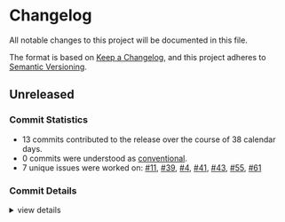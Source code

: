 # Changelog

All notable changes to this project will be documented in this file.

The format is based on [Keep a Changelog](https://keepachangelog.com/en/1.0.0/),
and this project adheres to [Semantic Versioning](https://semver.org/spec/v2.0.0.html).

## Unreleased

### Commit Statistics

<csr-read-only-do-not-edit/>

 - 13 commits contributed to the release over the course of 38 calendar days.
 - 0 commits were understood as [conventional](https://www.conventionalcommits.org).
 - 7 unique issues were worked on: [#11](https://github.com/giangndm/8xFF-decentralized-sdn/issues/11), [#39](https://github.com/giangndm/8xFF-decentralized-sdn/issues/39), [#4](https://github.com/giangndm/8xFF-decentralized-sdn/issues/4), [#41](https://github.com/giangndm/8xFF-decentralized-sdn/issues/41), [#43](https://github.com/giangndm/8xFF-decentralized-sdn/issues/43), [#55](https://github.com/giangndm/8xFF-decentralized-sdn/issues/55), [#61](https://github.com/giangndm/8xFF-decentralized-sdn/issues/61)

### Commit Details

<csr-read-only-do-not-edit/>

<details><summary>view details</summary>

 * **[#11](https://github.com/giangndm/8xFF-decentralized-sdn/issues/11)**
    - Migrate network package ([`264c045`](https://github.com/giangndm/8xFF-decentralized-sdn/commit/264c045989c50059ab8f9e6235af30016c062a49))
 * **[#39](https://github.com/giangndm/8xFF-decentralized-sdn/issues/39)**
    - Fixing wrong release consumers. refactor some releated logs ([`09d5d9c`](https://github.com/giangndm/8xFF-decentralized-sdn/commit/09d5d9c0f9bcc6dd2e17da6976f09b9e41f80d55))
 * **[#4](https://github.com/giangndm/8xFF-decentralized-sdn/issues/4)**
    - Pubsub service ([`d3a0556`](https://github.com/giangndm/8xFF-decentralized-sdn/commit/d3a0556fe04fa60bbb263d9bd0c6fd678d275b48))
 * **[#41](https://github.com/giangndm/8xFF-decentralized-sdn/issues/41)**
    - Update support for SDK Internal events, And added some unit tests for Network internal ([`0448da6`](https://github.com/giangndm/8xFF-decentralized-sdn/commit/0448da6564d3bd6967c5d07beb3f83d6388c694c))
 * **[#43](https://github.com/giangndm/8xFF-decentralized-sdn/issues/43)**
    - Refactor to use cross-service sdk in pub-sub ([`dc2cc50`](https://github.com/giangndm/8xFF-decentralized-sdn/commit/dc2cc50186b6103d9d05fb5cdab85bf3ce3361ad))
 * **[#55](https://github.com/giangndm/8xFF-decentralized-sdn/issues/55)**
    - Added chat room example ([`09f32a2`](https://github.com/giangndm/8xFF-decentralized-sdn/commit/09f32a2ae2206e4b41d7593713dbdef3cc0d32e1))
 * **[#61](https://github.com/giangndm/8xFF-decentralized-sdn/issues/61)**
    - Rename package to atm0s-sdn ([`d6e3db7`](https://github.com/giangndm/8xFF-decentralized-sdn/commit/d6e3db7651f95244707b555aac24f89e5634d3ef))
 * **Uncategorized**
    - Remove publish = false ([`64288da`](https://github.com/giangndm/8xFF-decentralized-sdn/commit/64288da53606750e61ad0c09bccd10fb0c1c83b2))
    - Refactor some log with more info ([`e9a1ac2`](https://github.com/giangndm/8xFF-decentralized-sdn/commit/e9a1ac206e69b38d7a09c916b0122b837f7244bb))
    - Switch pubsub test to using vnet ([`9f701fb`](https://github.com/giangndm/8xFF-decentralized-sdn/commit/9f701fbbf6f28079c56aed0492891b7116da8648))
    - Increase waiting time in pubsub test ([`aec5a9e`](https://github.com/giangndm/8xFF-decentralized-sdn/commit/aec5a9e9794a18e33086448c10cbc6429b9312c8))
    - Fixing wrong log warn in pubsub ([`a57812e`](https://github.com/giangndm/8xFF-decentralized-sdn/commit/a57812e54c9d0f459db9442dffa7be24464e9eab))
    - Fixing interface for media-server ([`b600811`](https://github.com/giangndm/8xFF-decentralized-sdn/commit/b600811e3f96e2249e68f413aada178c5f25508e))
</details>


